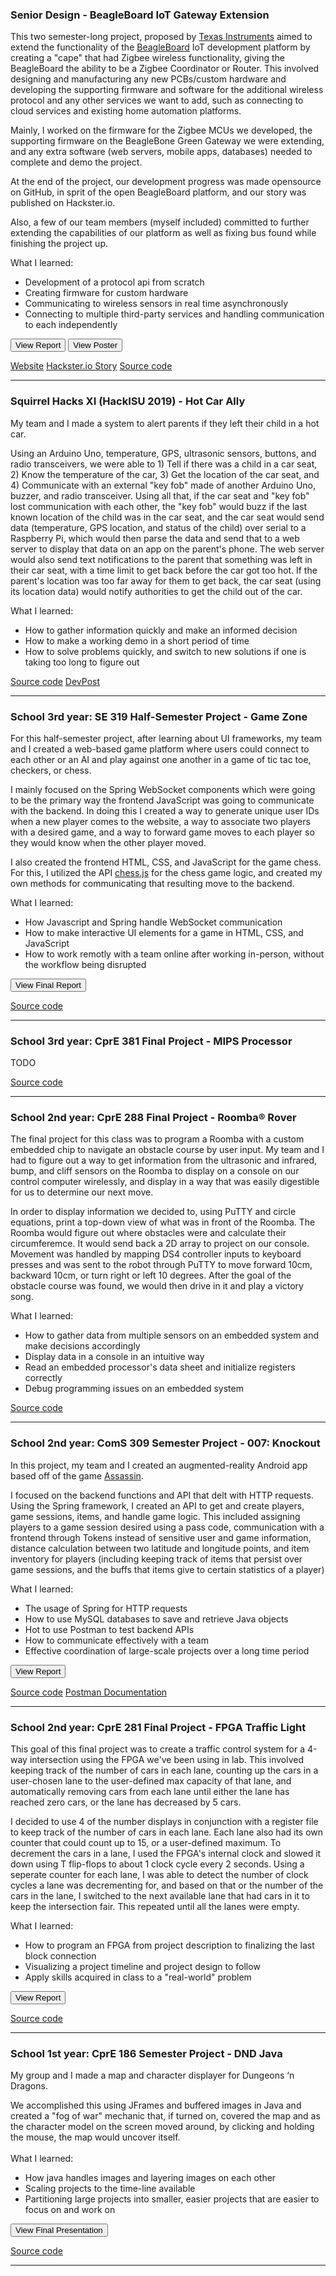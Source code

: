 ### Senior Design - BeagleBoard IoT Gateway Extension
This two semester-long project, proposed by [Texas Instruments](https://www.ti.com/) aimed to extend the functionality of the [BeagleBoard](https://beagleboard.org/) IoT development platform by creating a "cape" that had Zigbee wireless functionality, giving the BeagleBoard the ability to be a Zigbee Coordinator or Router. This involved designing and manufacturing any new PCBs/custom hardware and developing the supporting firmware and software for the additional wireless protocol and any other services we want to add, such as connecting to cloud services and existing home automation platforms.

Mainly, I worked on the firmware for the Zigbee MCUs we developed, the supporting firmware on the BeagleBone Green Gateway we were extending, and any extra software (web servers, mobile apps, databases) needed to complete and demo the project.

At the end of the project, our development progress was made opensource on GitHub, in sprit of the open BeagleBoard platform, and our story was published on Hackster.io.

Also, a few of our team members (myself included) committed to further extending the capabilities of our platform as well as fixing bus found while finishing the project up.

What I learned:
- Development of a protocol api from scratch
- Creating firmware for custom hardware
- Communicating to wireless sensors in real time asynchronously
- Connecting to multiple third-party services and handling communication to each independently

<button class="action" onclick="toggle_display_min(findChildById(this.parentNode, 'sub_1-7_pdf0'));" title="Display Senior Design Project Report">View Report</button>
<button class="action" onclick="toggle_display_min(findChildById(this.parentNode, 'sub_1-7_pdf1'));" title="Display Senior Design Project Poster">View Poster</button>

<div class="embed pdf" id="sub_1-7_pdf0" style="display:none">
    <object data="/refs/pdf/sean_griffen-sddec21_07-final_report.pdf" type="application/pdf">
        <iframe src="/refs/js/pdf_js/web/viewer.html?file=/refs/pdf/sean_griffen-sddec21_07-final_report.pdf"></iframe>
    </object>
</div>
<div class="embed pdf" id="sub_1-7_pdf1" style="display:none">
    <object data="/refs/pdf/sean_griffen-sddec21_07-poster.pdf" type="application/pdf">
        <iframe src="/refs/pdf/pdf_js/web/viewer.html?file=/refs/pdf/sean_griffen-sddec21_07-poster.pdf"></iframe>
    </object>
</div>

[Website](https://sddec21-07.sd.ece.iastate.edu/) [Hackster.io Story](https://www.hackster.io/iowa-state-senior-design-dec-2021-proj7/beaglebone-green-wireless-zigbee-cape-c2da61) [Source code](https://github.com/iowa-state-senior-design-dec-2021-proj7/BBGreenZigbeeCape)

---

### Squirrel Hacks XI (HackISU 2019) - Hot Car Ally
My team and I made a system to alert parents if they left their child in a hot car.

Using an Arduino Uno, temperature, GPS, ultrasonic sensors, buttons, and radio transceivers, we were able to
        1) Tell if there was a child in a car seat,
        2) Know the temperature of the car,
        3) Get the location of the car seat,
        and 4) Communicate with an external "key fob" made of another Arduino Uno, buzzer, and radio transceiver.
Using all that, if the car seat and "key fob" lost communication with each other, the "key fob" would buzz if the last known location of the child was in the car seat,
and the car seat would send data (temperature, GPS location, and status of the child) over serial to a Raspberry Pi, which would then parse the data and send that to a web server to display that data on an app on the parent's phone.
The web server would also send text notifications to the parent that something was left in their car seat, with a time limit to get back before the car got too hot. If the parent's location was too far away for them to get back, the car seat (using its location data) would notify authorities to get the child out of the car.

What I learned:
- How to gather information quickly and make an informed decision
- How to make a working demo in a short period of time
- How to solve problems quickly, and switch to new solutions if one is taking too long to figure out

[Source code](https://github.com/sgriffen/hack_squirrelhacksXI_HotCarAlly)
[DevPost](https://devpost.com/software/hot-car-ally)

--- 

### School 3rd year: SE 319 Half-Semester Project - Game Zone
For this half-semester project, after learning about UI frameworks, my team and I created a web-based game platform where users could connect to each other or an AI and play against one another in a game of tic tac toe, checkers, or chess.

I mainly focused on the Spring WebSocket components which were going to be the primary way the frontend JavaScript was going to communicate with the backend.
In doing this I created a way to generate unique user IDs when a new player comes to the website, a way to associate two players with a desired game, and a way to forward game moves to each player so they would know when the other player moved.

I also created the frontend HTML, CSS, and JavaScript for the game chess. For this, I utilized the API [chess.js](https://github.com/jhlywa/chess.js) for the chess game logic, and created my own methods for communicating that resulting move to the backend.

What I learned:
- How Javascript and Spring handle WebSocket communication
- How to make interactive UI elements for a game in HTML, CSS, and JavaScript
- How to work remotly with a team online after working in-person, without the workflow being disrupted

<button class="action" onclick="toggle_display_min(findChildById(this.parentNode, 'sub_1-5_pdf'));" title="Display SE 319 final release report">View Final Report</button>

<div class="embed pdf" id="sub_1-5_pdf" style="display:none">
    <object data="/refs/pdf/sean_griffen-se319-final_release_report.pdf" type="application/pdf">
        <iframe src="/refs/js/pdf_js/web/viewer.html?file=/refs/pdf/sean_griffen-se319-final_release_report.pdf"></iframe>
    </object>
</div>

[Source code](https://github.com/sgriffen/isu_se319_GameZone)

--- 

### School 3rd year: CprE 381 Final Project - MIPS Processor
TODO

[Source code](TODO)

---

### School 2nd year: CprE 288 Final Project - Roomba<span>&#174;</span> Rover
The final project for this class was to program a Roomba with a custom embedded chip to navigate an obstacle course by user input.
My team and I had to figure out a way to get information from the ultrasonic and infrared, bump, and cliff sensors on the Roomba to display on a console on our control computer wirelessly, and display in a way that was easily digestible for us to determine our next move.

In order to display information we decided to, using PuTTY and circle equations, print a top-down view of what was in front of the Roomba.
The Roomba would figure out where obstacles were and calculate their circumferemce. It would send back a 2D array to project on our console.
Movement was handled by mapping DS4 controller inputs to keyboard presses and was sent to the robot through PuTTY to move forward 10cm, backward 10cm, or turn right or left 10 degrees.
After the goal of the obstacle course was found, we would then drive in it and play a victory song.

What I learned:
- How to gather data from multiple sensors on an embedded system and make decisions accordingly
- Display data in a console in an intuitive way
- Read an embedded processor's data sheet and initialize registers correctly
- Debug programming issues on an embedded system

[Source code](https://github.com/sgriffen/isu_cpre288_finalProject)

---

### School 2nd year: ComS 309 Semester Project - 007: Knockout
In this project, my team and I created an augmented-reality Android app based off of the game [Assassin](https://en.wikipedia.org/wiki/Assassin_(game)).

I focused on the backend functions and API that delt with HTTP requests. Using the Spring framework, I created an API to get and create players, game sessions, items, and handle game logic.
This included assigning players to a game session desired using a pass code, communication with a frontend through Tokens instead of sensitive user and game information, distance calculation between two latitude and longitude points, and item inventory for players (including keeping track of items that persist over game sessions, and the buffs that items give to certain statistics of a player)

What I learned:
- The usage of Spring for HTTP requests
- How to use MySQL databases to save and retrieve Java objects
- Hot to use Postman to test backend APIs
- How to communicate effectively with a team
- Effective coordination of large-scale projects over a long time period

<button class="action" onclick="toggle_display_min(findChildById(this.parentNode, 'sub_1-2_pdf'));" title="Display ComS 309 project report">View Report</button>

<div class="embed pdf" id="sub_1-2_pdf" style="display:none">
    <object data="/refs/pdf/sean_griffen-coms309-final_report.pdf" type="application/pdf">
        <iframe src="/refs/js/pdf_js/web/viewer.html?file=/refs/pdf/sean_griffen-coms309-final_report.pdf"></iframe>
    </object>
</div>

[Source code](https://github.com/sgriffen/isu_coms309_007Knockout)
[Postman Documentation](https://documenter.getpostman.com/view/6678646/S1ETRwMK)

--- 

### School 2nd year: CprE 281 Final Project - FPGA Traffic Light
This goal of this final project was to create a traffic control system for a 4-way intersection using the FPGA we've been using in lab. This involved keeping track of the number of cars in each lane, counting up the cars in a user-chosen lane to the user-defined max capacity of that lane, and automatically removing cars from each lane until either the lane has reached zero cars, or the lane has decreased by 5 cars.

I decided to use 4 of the number displays in conjunction with a register file to keep track of the number of cars in each lane. Each lane also had its own counter that could count up to 15, or a user-defined maximum. To decrement the cars in a lane, I used the FPGA's internal clock and slowed it down using T flip-flops to about 1 clock cycle every 2 seconds.
Using a seperate counter for each lane, I was able to detect the number of clock cycles a lane was decrementing for, and based on that or the number of the cars in the lane, I switched to the next available lane that had cars in it to keep the intersection fair. This repeated until all the lanes were empty.

What I learned:
- How to program an FPGA from project description to finalizing the last block connection
- Visualizing a project timeline and project design to follow
- Apply skills acquired in class to a "real-world" problem

<button class="action" onclick="toggle_display_min(findChildById(this.parentNode, 'sub_1-1_pdf'));" title="Display CprE 281 final project report">View Report</button>

<div class="embed pdf" id="sub_1-1_pdf" style="display:none">
    <object data="/refs/pdf/sean_griffen-cpre281-final_report.pdf" type="application/pdf">
        <iframe src="/refs/js/pdf_js/web/viewer.html?file=/refs/pdf/sean_griffen-cpre281-final_report.pdf"></iframe>
    </object>
</div>

[Source code](https://github.com/sgriffen/isu_cpre281_finalProject)

--- 

### School 1st year: CprE 186 Semester Project - DND Java
My group and I made a map and character displayer for Dungeons ‘n Dragons.

We accomplished this using JFrames and buffered images in Java and created a "fog of war" mechanic that, if turned on, covered the map and as the character model on the screen moved around, by clicking and holding the mouse, the map would uncover itself.
<br>
<br>
What I learned:
- How java handles images and layering images on each other
- Scaling projects to the time-line available
- Partitioning large projects into smaller, easier projects that are easier to focus on and work on

<button class="action" onclick="toggle_display_min(findChildById(this.parentNode, 'sub_1-0_pdf'));" title="Display CprE 186 project presentation">View Final Presentation</button>

<div class="embed pdf" id="sub_1-0_pdf" style="display:none">
    <object data="/refs/pdf/sean_griffen-cpre186-final_presentation.pdf" type="application/pdf">
        <iframe src="/refs/js/pdf_js/web/viewer.html?file=/refs/pdf/sean_griffen-cpre186-final_presentation.pdf"></iframe>
    </object>
</div>

[Source code](https://github.com/sgriffen/isu_cpre186_DNDJava)

---
